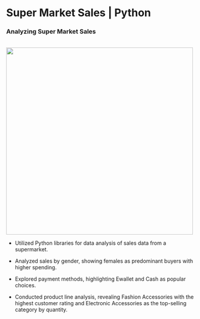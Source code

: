 <h1> Super Market Sales | Python </h1>

<h3>Analyzing Super Market Sales</h3>
<br>

 <img src="new/Image.png" width=500 />

* Utilized Python libraries for data analysis of sales data from a supermarket.

* Analyzed sales by gender, showing females as predominant buyers with higher spending.

* Explored payment methods, highlighting Ewallet and Cash as popular choices.

* Conducted product line analysis, revealing Fashion Accessories with the highest customer rating and Electronic Accessories as the top-selling category by quantity.


